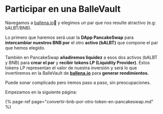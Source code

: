 # Participar en una BalleVault

Navegamos a [ballena.io](https://app.ballena.io/)🐋 y elegimos un par que nos resulte atractivo \(e.g: bALBT/BNB\). 

Lo primero que haremos será usar la **DApp PancakeSwap** para **intercambiar nuestros BNB por** el otro **activo \(bALBT\)** que compone el par que hemos elegido. 

También en PancakeSwap **añadiremos liquidez** a esos dos activos \(bALBT y BNB\) para **crear el par** y **recibir** **tokens LP \(Liquidity Provider\)**. Estos tokens LP representan el valor de nuestra inversión y será lo que invertiremos en la BalleVault de [**ballena.io**](https://ballena.io/) para **generar rendimientos.** 

Puede sonar complicado pero iremos paso a paso, sin preocupaciones.  


Empezamos en la siguiente página:

{% page-ref page="convertir-bnb-por-otro-token-en-pancakeswap.md" %}





